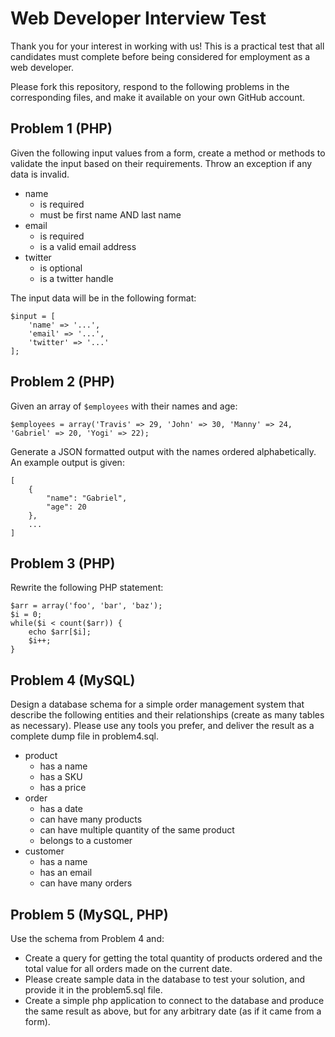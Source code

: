 
Web Developer Interview Test
===================

Thank you for your interest in working with us! This is a practical test that all candidates must complete before being considered for employment as a web developer.

Please fork this repository, respond to the following problems in the corresponding files, and make it available on your own GitHub account.

## Problem 1 (PHP)

Given the following input values from a form, create a method or methods to validate the
input based on their requirements. Throw an exception if any data is invalid.

 - name
     - is required
     - must be first name AND last name
 - email
     - is required
     - is a valid email address
 - twitter
     - is optional
     - is a twitter handle

 The input data will be in the following format:

```
$input = [
    'name' => '...',
    'email' => '...',
    'twitter' => '...'
];
```

## Problem 2 (PHP)

Given an array of `$employees` with their names and age:

```
$employees = array('Travis' => 29, 'John' => 30, 'Manny' => 24, 'Gabriel' => 20, 'Yogi' => 22);
```

Generate a JSON formatted output with the names ordered alphabetically. An example output is given:
```
[
    {
        "name": "Gabriel",
        "age": 20
    },
    ...
]
```

## Problem 3 (PHP)

Rewrite the following PHP statement:
```
$arr = array('foo', 'bar', 'baz');
$i = 0;
while($i < count($arr)) {
    echo $arr[$i];
    $i++;
}
```

## Problem 4 (MySQL)

Design a database schema for a simple order management system that describe the following entities and their relationships (create as many tables as necessary). Please use any tools you prefer, and deliver the result as a complete dump file in problem4.sql.

 - product
     - has a name
     - has a SKU
     - has a price
 - order
     - has a date
     - can have many products
     - can have multiple quantity of the same product
     - belongs to a customer
 - customer
     - has a name
     - has an email
     - can have many orders

## Problem 5 (MySQL, PHP)

Use the schema from Problem 4 and:

 - Create a query for getting the total quantity of products ordered and the total value for all orders made on the current date.
 - Please create sample data in the database to test your solution, and provide it in the problem5.sql file.
 - Create a simple php application to connect to the database and produce the same result as above, but for any arbitrary date (as if it came from a form).
